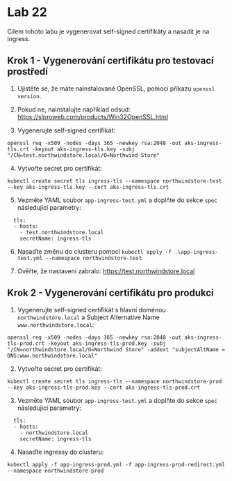 # Lab 22

Cílem tohoto labu je vygenerovat self-signed certifikáty a nasadit je na ingress.

## Krok 1 - Vygenerování certifikátu pro testovací prostředí

1. Ujistěte se, že máte nainstalované OpenSSL, pomocí příkazu `openssl version`.

2. Pokud ne, nainstalujte například odsud: https://slproweb.com/products/Win32OpenSSL.html 

3. Vygenerujte self-signed certifikát:

```
openssl req -x509 -nodes -days 365 -newkey rsa:2048 -out aks-ingress-tls.crt -keyout aks-ingress-tls.key -subj "/CN=test.northwindstore.local/O=Northwind Store"
```

4. Vytvořte secret pro certifikát: 

```
kubectl create secret tls ingress-tls --namespace northwindstore-test --key aks-ingress-tls.key --cert aks-ingress-tls.crt
```

5. Vezměte YAML soubor `app-ingress-test.yml` a doplňte do sekce `spec` následující parametry:

```
  tls:
  - hosts:
    - test.northwindstore.local
    secretName: ingress-tls
```

6. Nasaďte změnu do clusteru pomocí `kubectl apply -f .\app-ingress-test.yml --namespace northwindstore-test`

7. Ověřte, že nastavení zabralo: https://test.northwindstore.local

## Krok 2 - Vygenerování certifikátu pro produkci

1. Vygenerujte self-signed certifikát s hlavní doménou `northwindstore.local` a Subject Alternative Name `www.northwindstore.local`:

```
openssl req -x509 -nodes -days 365 -newkey rsa:2048 -out aks-ingress-tls-prod.crt -keyout aks-ingress-tls-prod.key -subj "/CN=northwindstore.local/O=Northwind Store" -addext "subjectAltName = DNS:www.northwindstore.local"
```

2. Vytvořte secret pro certifikát: 

```
kubectl create secret tls ingress-tls --namespace northwindstore-prod --key aks-ingress-tls-prod.key --cert aks-ingress-tls-prod.crt
```

3. Vezměte YAML soubor `app-ingress-test.yml` a doplňte do sekce `spec` následující parametry:

```
  tls:
  - hosts:
    - northwindstore.local
    secretName: ingress-tls
```

4. Nasaďte ingressy do clusteru:

```
kubectl apply -f app-ingress-prod.yml -f app-ingress-prod-redirect.yml --namespace northwindstore-prod
```